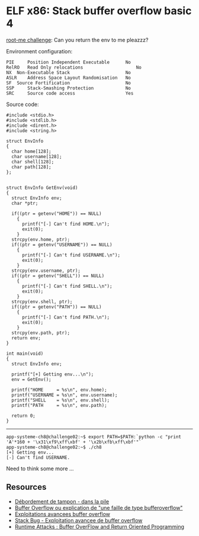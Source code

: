# ELF x86: Stack buffer overflow basic 4

[root-me challenge](https://www.root-me.org/en/Challenges/App-System/ELF-x86-Stack-buffer-overflow-basic-4): Can you return the env to me pleazzz? 

Environment configuration:

```text
PIE 	Position Independent Executable 	 No 
RelRO 	Read Only relocations 	                 No 
NX 	Non-Executable Stack 	                 No 
ASLR 	Address Space Layout Randomisation 	 No 
SF 	Source Fortification 	                 No 
SSP 	Stack-Smashing Protection 	         No 
SRC 	Source code access 	                 Yes 
```

Source code:

```text
#include <stdio.h>
#include <stdlib.h>
#include <dirent.h>
#include <string.h>
 
struct EnvInfo
{
  char home[128];
  char username[128];
  char shell[128];  
  char path[128];  
};
 
 
struct EnvInfo GetEnv(void)
{
  struct EnvInfo env;
  char *ptr;
   
  if((ptr = getenv("HOME")) == NULL)
    {
      printf("[-] Can't find HOME.\n");
      exit(0);
    }
  strcpy(env.home, ptr);
  if((ptr = getenv("USERNAME")) == NULL)
    {
      printf("[-] Can't find USERNAME.\n");
      exit(0);
    }
  strcpy(env.username, ptr);
  if((ptr = getenv("SHELL")) == NULL)
    {
      printf("[-] Can't find SHELL.\n");
      exit(0);
    }
  strcpy(env.shell, ptr);
  if((ptr = getenv("PATH")) == NULL)
    {
      printf("[-] Can't find PATH.\n");
      exit(0);
    }
  strcpy(env.path, ptr);
  return env;
}
 
int main(void)
{
  struct EnvInfo env;
   
  printf("[+] Getting env...\n");
  env = GetEnv();
   
  printf("HOME     = %s\n", env.home);
  printf("USERNAME = %s\n", env.username);
  printf("SHELL    = %s\n", env.shell);
  printf("PATH     = %s\n", env.path);
   
  return 0;  
}
```

----

```text
app-systeme-ch8@challenge02:~$ export PATH=$PATH:`python -c "print 'A'*160 + '\x31\xf9\xff\xbf' + '\x2b\xfb\xff\xbf'"`
app-systeme-ch8@challenge02:~$ ./ch8
[+] Getting env...
[-] Can't find USERNAME.
```

Need to think some more ...

## Resources

* [Débordement de tampon - dans la pile](https://www.root-me.org/spip.php?article807)
* [Buffer Overflow ou explication de "une faille de type bufferoverflow"](https://www.youtube.com/watch?v=u-OZQkv2ebw)
* [Exploitations avancees buffer overflow](https://repository.root-me.org/Exploitation%20-%20Syst%C3%A8me/Unix/FR%20-%20Exploitations%20avancees%20buffer%20overflow.pdf)
* [Stack Bug - Exploitation avancee de buffer overflow](https://repository.root-me.org/Exploitation%20-%20Syst%C3%A8me/Unix/FR%20-%20Stack%20Bug%20-%20Exploitation%20avancee%20de%20buffer%20overflow.pdf)
* [Runtime Attacks : Buffer OverFlow and Return Oriented Programming](https://repository.root-me.org/Exploitation%20-%20Syst%C3%A8me/Unix/EN%20-%20Runtime%20Attacks%20:%20Buffer%20OverFlow%20and%20Return%20Oriented%20Programming.pdf)
